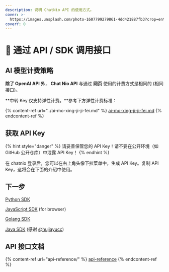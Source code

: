```yaml
---
description: 说明 ChatNio API 的使用方式。
cover: >-
  https://images.unsplash.com/photo-1607799279861-4dd421887fb3?crop=entropy&cs=srgb&fm=jpg&ixid=M3wxOTcwMjR8MHwxfHNlYXJjaHw1fHxQcm9ncmFtbWluZyUyMEludGVyZmFjZXxlbnwwfHx8fDE2OTc4NjY4NzR8MA&ixlib=rb-4.0.3&q=85
coverY: 0
---
```


# 🏃 通过 API / SDK 调用接口

## AI 模型计费策略

**除了 OpenAI API 外**， **Chat Nio API** 与通过 **网页** 使用的计费方式是相同的 (相同接口)。

\*\*中转 Key 仅支持弹性计费。\*\*参考下方弹性计费标准：

{% content-ref url="../ai-mo-xing-ji-ji-fei.md" %}
[ai-mo-xing-ji-ji-fei.md](../ai-mo-xing-ji-ji-fei.md)
{% endcontent-ref %}

## 获取 API Key

{% hint style="danger" %}
请妥善保管您的 API Key！请不要在公开环境（如 GitHub 公开仓库）中泄露 API Key！
{% endhint %}

在 chatnio 登录后，您可以在右上角头像下拉菜单中，生成 API Key。复制 API Key，这将会在下面的介绍中使用。

## 下一步

[Python SDK](https://github.com/Deeptrain-Community/chatnio-api-python)

[JavaScript SDK](https://github.com/Deeptrain-Community/chatnio-api-node) (for browser)

[Golang SDK](https://github.com/Deeptrain-Community/chatnio-api-go)

[Java SDK](https://github.com/hujiayucc/ChatNio-SDK-Java) (感谢 [@hujiayucc](https://github.com/hujiayucc))

## API 接口文档

{% content-ref url="api-reference/" %}
[api-reference](api-reference/)
{% endcontent-ref %}
